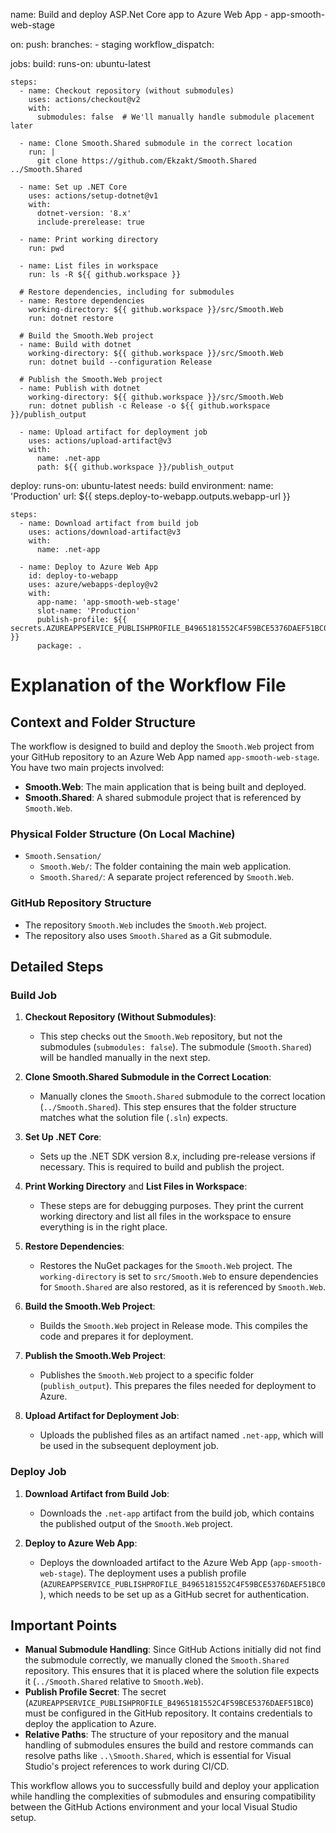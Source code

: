 name: Build and deploy ASP.Net Core app to Azure Web App - app-smooth-web-stage

on:
  push:
    branches:
      - staging
  workflow_dispatch:

jobs:
  build:
    runs-on: ubuntu-latest

    steps:
      - name: Checkout repository (without submodules)
        uses: actions/checkout@v2
        with:
          submodules: false  # We'll manually handle submodule placement later

      - name: Clone Smooth.Shared submodule in the correct location
        run: |
          git clone https://github.com/Ekzakt/Smooth.Shared ../Smooth.Shared

      - name: Set up .NET Core
        uses: actions/setup-dotnet@v1
        with:
          dotnet-version: '8.x'
          include-prerelease: true

      - name: Print working directory
        run: pwd

      - name: List files in workspace
        run: ls -R ${{ github.workspace }}

      # Restore dependencies, including for submodules
      - name: Restore dependencies
        working-directory: ${{ github.workspace }}/src/Smooth.Web
        run: dotnet restore

      # Build the Smooth.Web project
      - name: Build with dotnet
        working-directory: ${{ github.workspace }}/src/Smooth.Web
        run: dotnet build --configuration Release

      # Publish the Smooth.Web project
      - name: Publish with dotnet
        working-directory: ${{ github.workspace }}/src/Smooth.Web
        run: dotnet publish -c Release -o ${{ github.workspace }}/publish_output

      - name: Upload artifact for deployment job
        uses: actions/upload-artifact@v3
        with:
          name: .net-app
          path: ${{ github.workspace }}/publish_output

  deploy:
    runs-on: ubuntu-latest
    needs: build
    environment:
      name: 'Production'
      url: ${{ steps.deploy-to-webapp.outputs.webapp-url }}

    steps:
      - name: Download artifact from build job
        uses: actions/download-artifact@v3
        with:
          name: .net-app

      - name: Deploy to Azure Web App
        id: deploy-to-webapp
        uses: azure/webapps-deploy@v2
        with:
          app-name: 'app-smooth-web-stage'
          slot-name: 'Production'
          publish-profile: ${{ secrets.AZUREAPPSERVICE_PUBLISHPROFILE_B4965181552C4F59BCE5376DAEF51BC0 }}
          package: .

# Explanation of the Workflow File

## Context and Folder Structure
The workflow is designed to build and deploy the `Smooth.Web` project from your GitHub repository to an Azure Web App named `app-smooth-web-stage`. You have two main projects involved:
- **Smooth.Web**: The main application that is being built and deployed.
- **Smooth.Shared**: A shared submodule project that is referenced by `Smooth.Web`.

### Physical Folder Structure (On Local Machine)
- `Smooth.Sensation/`
  - `Smooth.Web/`: The folder containing the main web application.
  - `Smooth.Shared/`: A separate project referenced by `Smooth.Web`.

### GitHub Repository Structure
- The repository `Smooth.Web` includes the `Smooth.Web` project.
- The repository also uses `Smooth.Shared` as a Git submodule.

## Detailed Steps

### Build Job
1. **Checkout Repository (Without Submodules)**:
   - This step checks out the `Smooth.Web` repository, but not the submodules (`submodules: false`). The submodule (`Smooth.Shared`) will be handled manually in the next step.

2. **Clone Smooth.Shared Submodule in the Correct Location**:
   - Manually clones the `Smooth.Shared` submodule to the correct location (`../Smooth.Shared`). This step ensures that the folder structure matches what the solution file (`.sln`) expects.

3. **Set Up .NET Core**:
   - Sets up the .NET SDK version 8.x, including pre-release versions if necessary. This is required to build and publish the project.

4. **Print Working Directory** and **List Files in Workspace**:
   - These steps are for debugging purposes. They print the current working directory and list all files in the workspace to ensure everything is in the right place.

5. **Restore Dependencies**:
   - Restores the NuGet packages for the `Smooth.Web` project. The `working-directory` is set to `src/Smooth.Web` to ensure dependencies for `Smooth.Shared` are also restored, as it is referenced by `Smooth.Web`.

6. **Build the Smooth.Web Project**:
   - Builds the `Smooth.Web` project in Release mode. This compiles the code and prepares it for deployment.

7. **Publish the Smooth.Web Project**:
   - Publishes the `Smooth.Web` project to a specific folder (`publish_output`). This prepares the files needed for deployment to Azure.

8. **Upload Artifact for Deployment Job**:
   - Uploads the published files as an artifact named `.net-app`, which will be used in the subsequent deployment job.

### Deploy Job
1. **Download Artifact from Build Job**:
   - Downloads the `.net-app` artifact from the build job, which contains the published output of the `Smooth.Web` project.

2. **Deploy to Azure Web App**:
   - Deploys the downloaded artifact to the Azure Web App (`app-smooth-web-stage`). The deployment uses a publish profile (`AZUREAPPSERVICE_PUBLISHPROFILE_B4965181552C4F59BCE5376DAEF51BC0`), which needs to be set up as a GitHub secret for authentication.

## Important Points
- **Manual Submodule Handling**: Since GitHub Actions initially did not find the submodule correctly, we manually cloned the `Smooth.Shared` repository. This ensures that it is placed where the solution file expects it (`../Smooth.Shared` relative to `Smooth.Web`).
- **Publish Profile Secret**: The secret (`AZUREAPPSERVICE_PUBLISHPROFILE_B4965181552C4F59BCE5376DAEF51BC0`) must be configured in the GitHub repository. It contains credentials to deploy the application to Azure.
- **Relative Paths**: The structure of your repository and the manual handling of submodules ensures the build and restore commands can resolve paths like `..\Smooth.Shared`, which is essential for Visual Studio's project references to work during CI/CD.

This workflow allows you to successfully build and deploy your application while handling the complexities of submodules and ensuring compatibility between the GitHub Actions environment and your local Visual Studio setup.
